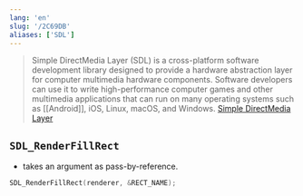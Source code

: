 ```yaml
---
lang: 'en'
slug: '/2C69DB'
aliases: ['SDL']
---
```


> Simple DirectMedia Layer (SDL) is a cross-platform software development library designed to provide a hardware abstraction layer for computer multimedia hardware components. Software developers can use it to write high-performance computer games and other multimedia applications that can run on many operating systems such as [[Android]], iOS, Linux, macOS, and Windows. [Simple DirectMedia Layer](https://en.wikipedia.org/wiki/Simple_DirectMedia_Layer)

## `SDL_RenderFillRect`

- takes an argument as pass-by-reference.

```cpp
SDL_RenderFillRect(renderer, &RECT_NAME);
```
